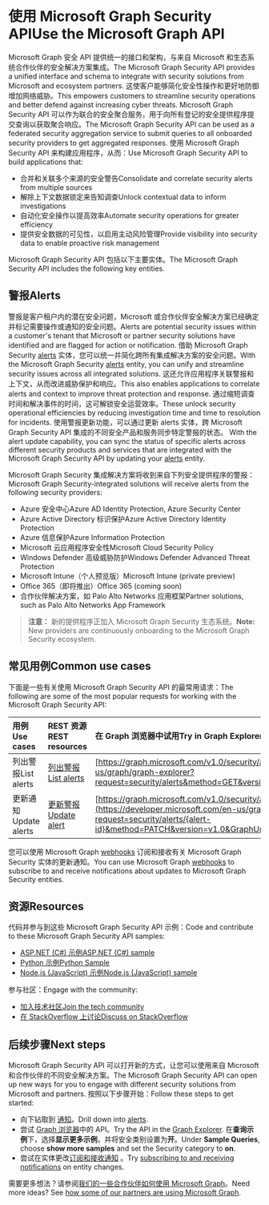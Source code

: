 # <a name="use-the-microsoft-graph-security-api"></a><span data-ttu-id="134ec-101">使用 Microsoft Graph Security API</span><span class="sxs-lookup"><span data-stu-id="134ec-101">Use the Microsoft Graph API</span></span>

<span data-ttu-id="134ec-102">Microsoft Graph 安全 API 提供统一的接口和架构，与来自 Microsoft 和生态系统合作伙伴的安全解决方案集成。</span><span class="sxs-lookup"><span data-stu-id="134ec-102">The Microsoft Graph Security API provides a unified interface and schema to integrate with security solutions from Microsoft and ecosystem partners.</span></span> <span data-ttu-id="134ec-103">这使客户能够简化安全性操作和更好地防御增加网络威胁。</span><span class="sxs-lookup"><span data-stu-id="134ec-103">This empowers customers to streamline security operations and better defend against increasing cyber threats.</span></span> <span data-ttu-id="134ec-104">Microsoft Graph Security API 可以作为联合的安全聚合服务，用于向所有登记的安全提供程序提交查询以获取聚合响应。</span><span class="sxs-lookup"><span data-stu-id="134ec-104">The Microsoft Graph Security API can be used as a federated security aggregation service to submit queries to all onboarded security providers to get aggregated responses.</span></span> <span data-ttu-id="134ec-105">使用 Microsoft Graph Security API 来构建应用程序，从而：</span><span class="sxs-lookup"><span data-stu-id="134ec-105">Use Microsoft Graph Security API to build applications that:</span></span>

- <span data-ttu-id="134ec-106">合并和关联多个来源的安全警告</span><span class="sxs-lookup"><span data-stu-id="134ec-106">Consolidate and correlate security alerts from multiple sources</span></span>
- <span data-ttu-id="134ec-107">解除上下文数据锁定来告知调查</span><span class="sxs-lookup"><span data-stu-id="134ec-107">Unlock contextual data to inform investigations</span></span>
- <span data-ttu-id="134ec-108">自动化安全操作以提高效率</span><span class="sxs-lookup"><span data-stu-id="134ec-108">Automate security operations for greater efficiency</span></span>
- <span data-ttu-id="134ec-109">提供安全数据的可见性，以启用主动风险管理</span><span class="sxs-lookup"><span data-stu-id="134ec-109">Provide visibility into security data to enable proactive risk management</span></span>

<span data-ttu-id="134ec-110">Microsoft Graph Security API 包括以下主要实体。</span><span class="sxs-lookup"><span data-stu-id="134ec-110">The Microsoft Graph Security API includes the following key entities.</span></span>

## <a name="alerts"></a><span data-ttu-id="134ec-111">警报</span><span class="sxs-lookup"><span data-stu-id="134ec-111">Alerts</span></span>

<span data-ttu-id="134ec-112">警报是客户租户内的潜在安全问题，Microsoft 或合作伙伴安全解决方案已经确定并标记需要操作或通知的安全问题。</span><span class="sxs-lookup"><span data-stu-id="134ec-112">Alerts are potential security issues within a customer's tenant that Microsoft or partner security solutions have identified and are flagged for action or notification.</span></span> <span data-ttu-id="134ec-113">借助 Microsoft Graph Security [alerts](alert.md) 实体，您可以统一并简化跨所有集成解决方案的安全问题。</span><span class="sxs-lookup"><span data-stu-id="134ec-113">With the Microsoft Graph Security [alerts](alert.md) entity, you can unify and streamline security  issues across all integrated solutions.</span></span> <span data-ttu-id="134ec-114">这还允许应用程序关联警报和上下文，从而改进威胁保护和响应。</span><span class="sxs-lookup"><span data-stu-id="134ec-114">This also enables applications to correlate alerts and context to improve threat protection and response.</span></span> <span data-ttu-id="134ec-115">通过缩短调查时间和解决事件的时间，这可解锁安全运营效率。</span><span class="sxs-lookup"><span data-stu-id="134ec-115">These unlock security operational efficiencies by reducing investigation time and time to resolution for incidents.</span></span> <span data-ttu-id="134ec-116">使用警报更新功能，可以通过更新 alerts 实体，跨 Microsoft Graph Security API 集成的不同安全产品和服务同步特定警报的状态。 [ ](alert.md)</span><span class="sxs-lookup"><span data-stu-id="134ec-116">With the alert update capability, you can sync the status of specific alerts across different security products and services that are integrated with the Microsoft Graph Security API by updating your [alerts](alert.md) entity.</span></span>

<span data-ttu-id="134ec-117">Microsoft Graph Security 集成解决方案将收到来自下列安全提供程序的警报：</span><span class="sxs-lookup"><span data-stu-id="134ec-117">Microsoft Graph Security-integrated solutions will receive alerts from the following security providers:</span></span>

- <span data-ttu-id="134ec-118">Azure 安全中心</span><span class="sxs-lookup"><span data-stu-id="134ec-118">Azure AD Identity Protection, Azure Security Center</span></span>
- <span data-ttu-id="134ec-119">Azure Active Directory 标识保护</span><span class="sxs-lookup"><span data-stu-id="134ec-119">Azure Active Directory Identity Protection</span></span>
- <span data-ttu-id="134ec-120">Azure 信息保护</span><span class="sxs-lookup"><span data-stu-id="134ec-120">Azure Information Protection</span></span>
- <span data-ttu-id="134ec-121">Microsoft 云应用程序安全性</span><span class="sxs-lookup"><span data-stu-id="134ec-121">Microsoft Cloud Security Policy</span></span>
- <span data-ttu-id="134ec-122">Windows Defender 高级威胁防护</span><span class="sxs-lookup"><span data-stu-id="134ec-122">Windows Defender Advanced Threat Protection</span></span>
- <span data-ttu-id="134ec-123">Microsoft Intune（个人预览版）</span><span class="sxs-lookup"><span data-stu-id="134ec-123">Microsoft Intune (private preview)</span></span>
- <span data-ttu-id="134ec-124">Office 365（即将推出）</span><span class="sxs-lookup"><span data-stu-id="134ec-124">Office 365 (coming soon)</span></span>
- <span data-ttu-id="134ec-125">合作伙伴解决方案，如 Palo Alto Networks 应用框架</span><span class="sxs-lookup"><span data-stu-id="134ec-125">Partner solutions, such as Palo Alto Networks App Framework</span></span>

> <span data-ttu-id="134ec-126">**注意：** 新的提供程序正加入 Microsoft Graph Security 生态系统。</span><span class="sxs-lookup"><span data-stu-id="134ec-126">**Note:** New providers are continuously onboarding to the Microsoft Graph Security ecosystem.</span></span>

## <a name="common-use-cases"></a><span data-ttu-id="134ec-127">常见用例</span><span class="sxs-lookup"><span data-stu-id="134ec-127">Common use cases</span></span>

<span data-ttu-id="134ec-128">下面是一些有关使用 Microsoft Graph Security API 的最常用请求：</span><span class="sxs-lookup"><span data-stu-id="134ec-128">The following are some of the most popular requests for working with the Microsoft Graph Security API:</span></span>

| <span data-ttu-id="134ec-129">**用例**</span><span class="sxs-lookup"><span data-stu-id="134ec-129">**Use cases**</span></span>   | <span data-ttu-id="134ec-130">**REST 资源**</span><span class="sxs-lookup"><span data-stu-id="134ec-130">**REST resources**</span></span> | <span data-ttu-id="134ec-131">**在 Graph 浏览器中试用**</span><span class="sxs-lookup"><span data-stu-id="134ec-131">**Try in Graph Explorer**</span></span> |
|:---------------|:--------|:----------|
| <span data-ttu-id="134ec-132">列出警报</span><span class="sxs-lookup"><span data-stu-id="134ec-132">List alerts</span></span> | [<span data-ttu-id="134ec-133">列出警报</span><span class="sxs-lookup"><span data-stu-id="134ec-133">List alerts</span></span>](../api/alert_list.md) | [https://graph.microsoft.com/v1.0/security/alerts](https://developer.microsoft.com/en-us/graph/graph-explorer?request=security/alerts&method=GET&version=v1.0&GraphUrl=https://graph.microsoft.com) |
| <span data-ttu-id="134ec-134">更新通知</span><span class="sxs-lookup"><span data-stu-id="134ec-134">Update alerts</span></span> | [<span data-ttu-id="134ec-135">更新警报</span><span class="sxs-lookup"><span data-stu-id="134ec-135">Update alert</span></span>](../api/alert_update.md) | [https://graph.microsoft.com/v1.0/security/alerts/{alert-id}](https://developer.microsoft.com/en-us/graph/graph-explorer?request=security/alerts/{alert-id}&method=PATCH&version=v1.0&GraphUrl=https://graph.microsoft.com) |

<span data-ttu-id="134ec-136">您可以使用 Microsoft Graph [webhooks](../../../concepts/webhooks.md) 订阅和接收有关 Microsoft Graph Security 实体的更新通知。</span><span class="sxs-lookup"><span data-stu-id="134ec-136">You can use Microsoft Graph [webhooks](../../../concepts/webhooks.md) to subscribe to and receive notifications about updates to Microsoft Graph Security entities.</span></span>

## <a name="resources"></a><span data-ttu-id="134ec-137">资源</span><span class="sxs-lookup"><span data-stu-id="134ec-137">Resources</span></span>

<span data-ttu-id="134ec-138">代码并参与到这些 Microsoft Graph Security API 示例：</span><span class="sxs-lookup"><span data-stu-id="134ec-138">Code and contribute to these Microsoft Graph Security API samples:</span></span>

- [<span data-ttu-id="134ec-139">ASP.NET (C#) 示例</span><span class="sxs-lookup"><span data-stu-id="134ec-139">ASP.NET (C#) sample</span></span>](https://github.com/microsoftgraph/aspnet-security-api-sample)
- [<span data-ttu-id="134ec-140">Python 示例</span><span class="sxs-lookup"><span data-stu-id="134ec-140">Python Sample</span></span>](https://github.com/microsoftgraph/python-security-rest-sample)
- [<span data-ttu-id="134ec-141">Node.js (JavaScript) 示例</span><span class="sxs-lookup"><span data-stu-id="134ec-141">Node.js (JavaScript) sample</span></span>](https://github.com/microsoftgraph/nodejs-security-sample)

<span data-ttu-id="134ec-142">参与社区：</span><span class="sxs-lookup"><span data-stu-id="134ec-142">Engage with the community:</span></span>

- [<span data-ttu-id="134ec-143">加入技术社区</span><span class="sxs-lookup"><span data-stu-id="134ec-143">Join the tech community</span></span>](https://aka.ms/graphsecuritycommunity)
- [<span data-ttu-id="134ec-144">在 StackOverflow 上讨论</span><span class="sxs-lookup"><span data-stu-id="134ec-144">Discuss on StackOverflow</span></span>](https://stackoverflow.com/questions/tagged/microsoft-graph-security)

## <a name="next-steps"></a><span data-ttu-id="134ec-145">后续步骤</span><span class="sxs-lookup"><span data-stu-id="134ec-145">Next steps</span></span>

<span data-ttu-id="134ec-146">Microsoft Graph Security API 可以打开新的方式，让您可以使用来自 Microsoft 和合作伙伴的不同安全解决方案。</span><span class="sxs-lookup"><span data-stu-id="134ec-146">The Microsoft Graph Security API can open up new ways for you to engage with different security solutions from Microsoft and partners.</span></span> <span data-ttu-id="134ec-147">按照以下步骤开始：</span><span class="sxs-lookup"><span data-stu-id="134ec-147">Follow these steps to get started:</span></span>

- <span data-ttu-id="134ec-148">向下钻取到 [通知](alert.md)。</span><span class="sxs-lookup"><span data-stu-id="134ec-148">Drill down into [alerts](alert.md).</span></span>
- <span data-ttu-id="134ec-149">尝试 [Graph 浏览器](https://developer.microsoft.com/graph/graph-explorer)中的 API。</span><span class="sxs-lookup"><span data-stu-id="134ec-149">Try the API in the [Graph Explorer](https://developer.microsoft.com/graph/graph-explorer).</span></span> <span data-ttu-id="134ec-150">在**查询示例**下，选择**显示更多示例**，并将安全类别设置为**开**。</span><span class="sxs-lookup"><span data-stu-id="134ec-150">Under **Sample Queries**, choose **show more samples** and set the Security category to **on**.</span></span>
- <span data-ttu-id="134ec-151">尝试在实体更改[订阅和接收通知](../../../concepts/webhooks.md) 。</span><span class="sxs-lookup"><span data-stu-id="134ec-151">Try [subscribing to and receiving notifications](../../../concepts/webhooks.md) on entity changes.</span></span>

<span data-ttu-id="134ec-p105">需要更多想法？请参阅[我们的一些合作伙伴如何使用 Microsoft Graph](https://developer.microsoft.com/graph/graph/examples#partners)。</span><span class="sxs-lookup"><span data-stu-id="134ec-p105">Need more ideas? See [how some of our partners are using Microsoft Graph](https://developer.microsoft.com/graph/graph/examples#partners).</span></span>
